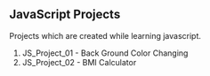 ## JavaScript Projects

Projects which are created while learning javascript.

1. JS_Project_01 - Back Ground Color Changing 
2. JS_Project_02 - BMI Calculator